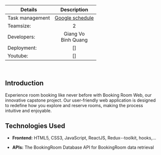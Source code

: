 | Details         | Description   |
| ------------- |:-------------:| 
| Task management|[Google schedule](https://docs.google.com/spreadsheets/d/1La4ftRfvEhCGZHW5qQ2DH1Jj4fqKSnGAIA5e9XYCPV0/edit?usp=sharing)|  
| Teamsize:     | 2     |  
| Developers:    | Giang Vo <br/> Binh Quang|  
| Deployment:   | []| 
| Youtube:      | []|  
<br/>

## Introduction

Experience room booking like never before with Booking Room Web, our innovative capstone project. Our user-friendly web application is designed to redefine how you explore and reserve rooms, making the process intuitive and enjoyable.
## Technologies Used

- **Frontend:** HTML5, CSS3, JavaScript, ReactJS, Redux--toolkit, hooks,...

- **APIs:** The BookingRoom Database API for BookingRoom data retrieval
